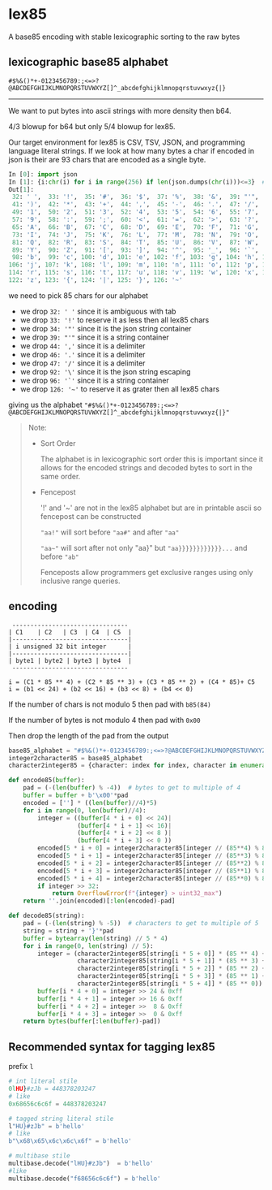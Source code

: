 # lex85

A base85 encoding with stable
lexicographic sorting to the raw bytes

## lexicographic base85 alphabet
```
#$%&()*+-0123456789:;<=>?@ABCDEFGHIJKLMNOPQRSTUVWXYZ[]^_abcdefghijklmnopqrstuvwxyz{|}
```
---
We want to put bytes into ascii strings with more density then b64.

4/3 blowup for b64 but only 5/4 blowup for lex85.

Our target environment for lex85 is CSV, TSV, JSON, and programming language literal strings.
If we look at how many bytes a char if encoded in json is their are
93 chars that are encoded as a single byte.
```python
In [0]: import json
In [1]: {i:chr(i) for i in range(256) if len(json.dumps(chr(i)))<=3}  # "c"
Out[1]:
 32: ' ',  33: '!',  35: '#',  36: '$',  37: '%',  38: '&',  39: "'",  40: '(',
 41: ')',  42: '*',  43: '+',  44: ',',  45: '-',  46: '.',  47: '/',  48: '0',
 49: '1',  50: '2',  51: '3',  52: '4',  53: '5',  54: '6',  55: '7',  56: '8',
 57: '9',  58: ':',  59: ';',  60: '<',  61: '=',  62: '>',  63: '?',  64: '@',
 65: 'A',  66: 'B',  67: 'C',  68: 'D',  69: 'E',  70: 'F',  71: 'G',  72: 'H',
 73: 'I',  74: 'J',  75: 'K',  76: 'L',  77: 'M',  78: 'N',  79: 'O',  80: 'P',
 81: 'Q',  82: 'R',  83: 'S',  84: 'T',  85: 'U',  86: 'V',  87: 'W',  88: 'X',
 89: 'Y',  90: 'Z',  91: '[',  93: ']',  94: '^',  95: '_',  96: '`',  97: 'a',
 98: 'b',  99: 'c', 100: 'd', 101: 'e', 102: 'f', 103: 'g', 104: 'h', 105: 'i',
106: 'j', 107: 'k', 108: 'l', 109: 'm', 110: 'n', 111: 'o', 112: 'p', 113: 'q',
114: 'r', 115: 's', 116: 't', 117: 'u', 118: 'v', 119: 'w', 120: 'x', 121: 'y',
122: 'z', 123: '{', 124: '|', 125: '}', 126: '~'
```
we need to pick 85 chars for our alphabet

* we drop `32: ' '` since it is ambiguous with tab
* we drop `33: '!'` to reserve it as less then all lex85 chars
* we drop `34: '"'` since it is the json string container
* we drop `39: "'"` since it is a string container
* we drop `44: ','` since it is a delimiter
* we drop `46: '.'` since it is a delimiter
* we drop `47: '/'` since it is a delimiter
* we drop `92: '\'` since it is the json string escaping
* we drop ```96: '`'``` since it is a string container
* we drop `126: '~'` to reserve it as grater then all lex85 chars

giving us the alphabet
    `"#$%&()*+-0123456789:;<=>?@ABCDEFGHIJKLMNOPQRSTUVWXYZ[]^_abcdefghijklmnopqrstuvwxyz{|}"`

> Note:
> * Sort Order
>
>   The alphabet is in lexicographic sort order this is important since it allows for the encoded strings and decoded bytes to sort in the same order.
>
> * Fencepost
>
>   '!' and '~' are not in the lex85 alphabet but are in printable ascii so fencepost can be constructed
>
>   `"aa!"` will sort before `"aa#"` and after `"aa"`
>
>   `"aa~"` will sort after not only "aa}" but `"aa}}}}}}}}}}}}...` and before `"ab"`
>
>   Fenceposts allow programmers get exclusive ranges using only inclusive range queries.

## encoding

```
 -------------------------------- 
| C1    | C2   | C3  | C4  | C5  |
|--------------------------------|
| i unsigned 32 bit integer      |
|--------------------------------|
| byte1 | byte2 | byte3 | byte4  |
 --------------------------------

i = (C1 * 85 ** 4) + (C2 * 85 ** 3) + (C3 * 85 ** 2) + (C4 * 85)+ C5
i = (b1 << 24) + (b2 << 16) + (b3 << 8) + (b4 << 0)
```

If the number of chars is not modulo 5 then pad with `b85(84)`

If the number of bytes is not modulo 4 then pad with `0x00`

Then drop the length of the pad from the output

```python
base85_alphabet = "#$%&()*+-0123456789:;<=>?@ABCDEFGHIJKLMNOPQRSTUVWXYZ[]^_abcdefghijklmnopqrstuvwxyz{|}" 
integer2character85 = base85_alphabet
character2integer85 = {character: index for index, character in enumerate(base85_alphabet)}

def encode85(buffer):
    pad = (-(len(buffer) % -4))  # bytes to get to multiple of 4
    buffer = buffer + b'\x00'*pad
    encoded = [''] * ((len(buffer)//4)*5)
    for i in range(0, len(buffer)//4):
        integer = ((buffer[4 * i + 0] << 24)|
                   (buffer[4 * i + 1] << 16)|
                   (buffer[4 * i + 2] << 8 )|
                   (buffer[4 * i + 3] << 0 ))
        encoded[5 * i + 0] = integer2character85[integer // (85**4) % 85]
        encoded[5 * i + 1] = integer2character85[integer // (85**3) % 85]
        encoded[5 * i + 2] = integer2character85[integer // (85**2) % 85]
        encoded[5 * i + 3] = integer2character85[integer // (85**1) % 85]
        encoded[5 * i + 4] = integer2character85[integer // (85**0) % 85]
        if integer >> 32:
            return OverflowError(f"{integer} > uint32_max")
    return ''.join(encoded)[:len(encoded)-pad]

def decode85(string):
    pad = (-(len(string) % -5))  # characters to get to multiple of 5
    string = string + '}'*pad
    buffer = bytearray(len(string) // 5 * 4)
    for i in range(0, len(string) // 5):
        integer = (character2integer85[string[i * 5 + 0]] * (85 ** 4) +  
                   character2integer85[string[i * 5 + 1]] * (85 ** 3) +
                   character2integer85[string[i * 5 + 2]] * (85 ** 2) +
                   character2integer85[string[i * 5 + 3]] * (85 ** 1) +
                   character2integer85[string[i * 5 + 4]] * (85 ** 0))
        buffer[i * 4 + 0] = integer >> 24 & 0xff
        buffer[i * 4 + 1] = integer >> 16 & 0xff
        buffer[i * 4 + 2] = integer >>  8 & 0xff
        buffer[i * 4 + 3] = integer >>  0 & 0xff
    return bytes(buffer[:len(buffer)-pad])
```

## Recommended syntax for tagging lex85
prefix `l`
```python
# int literal stile
0lHU}#zJb = 448378203247
# like
0x68656c6c6f = 448378203247

# tagged string literal stile
l"HU}#zJb" = b'hello'
# like
b"\x68\x65\x6c\x6c\x6f" = b'hello'

# multibase stile
multibase.decode("lHU}#zJb")  = b'hello'
#like
multibase.decode("f68656c6c6f") = b'hello'
```
